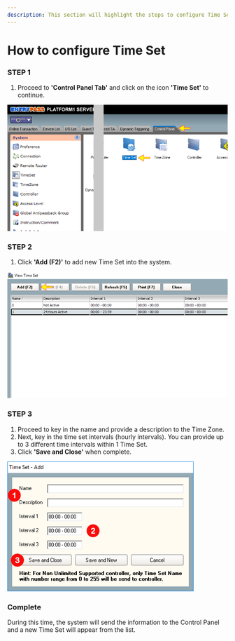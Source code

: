 ```yaml
---
description: This section will highlight the steps to configure Time Set feature.
---
```


# How to configure Time Set

### STEP 1

1. Proceed to **'Control Panel Tab'** and click on the icon **'Time Set'** to continue.

![](../.gitbook/assets/untitled2.png)

### 

### STEP 2

1. Click **'Add \(F2\)'** to add new Time Set into the system.

![](../.gitbook/assets/untitled1a%20%283%29.png)

### 

### STEP 3

1. Proceed to key in the name and provide a description to the Time Zone.
2. Next, key in the time set intervals \(hourly intervals\). You can provide up to 3 different time intervals within 1 Time Set.
3. Click **'Save and Close'** when complete.

![](../.gitbook/assets/untitled2a%20%281%29.png)



### Complete

During this time, the system will send the information to the Control Panel and a new Time Set will appear from the list.

